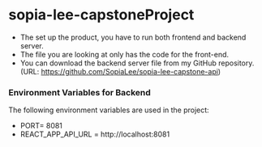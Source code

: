 # sopia-lee-capstoneProject

- The set up the product, you have to run both frontend and backend server.
- The file you are looking at only has the code for the front-end.
- You can download the backend server file from my GitHub repository. (URL: https://github.com/SopiaLee/sopia-lee-capstone-api)

### Environment Variables for Backend

The following environment variables are used in the project:

- PORT= 8081
- REACT_APP_API_URL = http://localhost:8081
